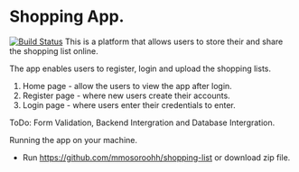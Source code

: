 # Shopping App.
[![Build Status](https://travis-ci.org/mmosoroohh/shopping-list.svg?branch=master)](https://travis-ci.org/mmosoroohh/shopping-list)
This is a platform that allows users to store their and share the shopping list online.


The app enables users to register, login and upload the shopping lists.

 1. Home page - allow the users to view the app after login.
 2. Register page - where new users create their accounts.
 3. Login page - where users enter their credentials to enter.
 
ToDo: Form Validation, Backend Intergration and Database Intergration.

Running the app on your machine.
 - Run https://github.com/mmosoroohh/shopping-list or download zip file.
